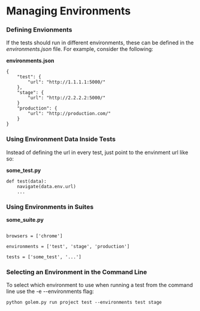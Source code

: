Managing Environments
==================================================


### Defining Envionments

If the tests should run in different environments, these can be defined in the *environments.json* file. For example, consider the following:

**environments.json**
```
{
    "test": {
        "url": "http://1.1.1.1:5000/"
    },
    "stage": {
        "url": "http://2.2.2.2:5000/"
    }
    "production": {
        "url": "http://production.com/"
    }
}
```

### Using Environment Data Inside Tests

Instead of defining the url in every test, just point to the envinment url like so:

**some_test.py**
```
def test(data):
    navigate(data.env.url)
    ...
```

### Using Environments in Suites

**some_suite.py**
```

browsers = ['chrome']

environments = ['test', 'stage', 'production']

tests = ['some_test', '...']

```

### Selecting an Environment in the Command Line

To select which environment to use when running a test from the command line use the -e --environments flag:

```
python golem.py run project test --environments test stage
```

